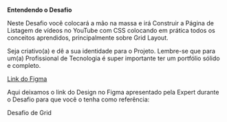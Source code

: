 **Entendendo o Desafio**

Neste Desafio você colocará a mão na massa e irá Construir a Página de Listagem de vídeos no YouTube com CSS colocando em prática todos os conceitos aprendidos, principalmente sobre Grid Layout.

Seja criativo(a) e dê a sua identidade para o Projeto. Lembre-se que para um(a) Profissional de Tecnologia é super importante ter um portfólio sólido e completo.

 

[Link do Figma](https://www.figma.com/design/KknwioExyqKD3D2eSVFrcW/Desafio-Grid---DIO?node-id=1-2&t=pYzkwqsGqo0FOjA9-0)

Aqui deixamos o link do Design no Figma apresentado pela Expert durante o Desafio para que você o tenha como referência:

Desafio de Grid
